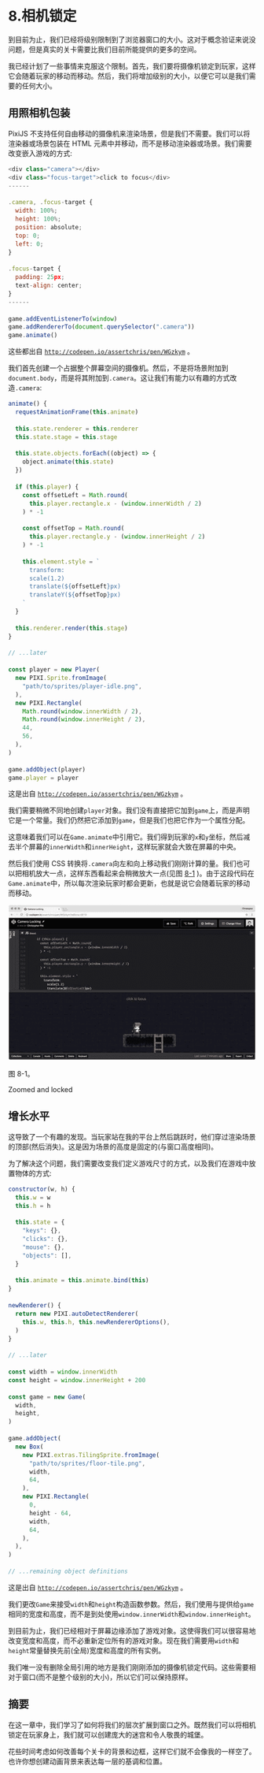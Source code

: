 # 8.相机锁定

到目前为止，我们已经将级别限制到了浏览器窗口的大小。这对于概念验证来说没问题，但是真实的关卡需要比我们目前所能提供的更多的空间。

我已经计划了一些事情来克服这个限制。首先，我们要将摄像机锁定到玩家，这样它会随着玩家的移动而移动。然后，我们将增加级别的大小，以便它可以是我们需要的任何大小。

## 用照相机包装

PixiJS 不支持任何自由移动的摄像机来渲染场景，但是我们不需要。我们可以将渲染器或场景包装在 HTML 元素中并移动，而不是移动渲染器或场景。我们需要改变嵌入游戏的方式:

```js
<div class="camera"></div>
<div class="focus-target">click to focus</div>
------

.camera, .focus-target {
  width: 100%;
  height: 100%;
  position: absolute;
  top: 0;
  left: 0;
}

.focus-target {
  padding: 25px;
  text-align: center;
}
------

game.addEventListenerTo(window)
game.addRendererTo(document.querySelector(".camera"))
game.animate()

```

这些都出自 [`http://codepen.io/assertchris/pen/WGzkym`](http://codepen.io/assertchris/pen/WGzkym) 。

我们首先创建一个占据整个屏幕空间的摄像机。然后，不是将场景附加到`document.body`，而是将其附加到`.camera`。这让我们有能力以有趣的方式改造`.camera`:

```js
animate() {
  requestAnimationFrame(this.animate)

  this.state.renderer = this.renderer
  this.state.stage = this.stage

  this.state.objects.forEach((object) => {
    object.animate(this.state)
  })

  if (this.player) {
    const offsetLeft = Math.round(
      this.player.rectangle.x - (window.innerWidth / 2)
    ) * -1

    const offsetTop = Math.round(
      this.player.rectangle.y - (window.innerHeight / 2)
    ) * -1

    this.element.style = `
      transform:
      scale(1.2)
      translate(${offsetLeft}px)
      translateY(${offsetTop}px)
    `
  }

  this.renderer.render(this.stage)
}

// ...later

const player = new Player(
  new PIXI.Sprite.fromImage(
    "path/to/sprites/player-idle.png",
  ),
  new PIXI.Rectangle(
    Math.round(window.innerWidth / 2),
    Math.round(window.innerHeight / 2),
    44,
    56,
  ),
)

game.addObject(player)
game.player = player

```

这是出自 [`http://codepen.io/assertchris/pen/WGzkym`](http://codepen.io/assertchris/pen/WGzkym) 。

我们需要稍微不同地创建`player`对象。我们没有直接把它加到`game`上，而是声明它是一个常量。我们仍然把它添加到`game`，但是我们也把它作为一个属性分配。

这意味着我们可以在`Game.animate`中引用它。我们得到玩家的`x`和`y`坐标，然后减去半个屏幕的`innerWidth`和`innerHeight`，这样玩家就会大致在屏幕的中央。

然后我们使用 CSS 转换将`.camera`向左和向上移动我们刚刚计算的量。我们也可以把相机放大一点，这样东西看起来会稍微放大一点(见图 [8-1](#Fig1) )。由于这段代码在`Game.animate`中，所以每次渲染玩家时都会更新，也就是说它会随着玩家的移动而移动。

![A435434_1_En_8_Fig1_HTML.jpg](img/A435434_1_En_8_Fig1_HTML.jpg)

图 8-1。

Zoomed and locked

## 增长水平

这导致了一个有趣的发现。当玩家站在我的平台上然后跳跃时，他们穿过渲染场景的顶部(然后消失)。这是因为场景的高度是固定的(与窗口高度相同)。

为了解决这个问题，我们需要改变我们定义游戏尺寸的方式，以及我们在游戏中放置物体的方式:

```js
constructor(w, h) {
  this.w = w
  this.h = h

  this.state = {
    "keys": {},
    "clicks": {},
    "mouse": {},
    "objects": [],
  }

  this.animate = this.animate.bind(this)
}

newRenderer() {
  return new PIXI.autoDetectRenderer(
    this.w, this.h, this.newRendererOptions(),
  )
}

// ...later

const width = window.innerWidth
const height = window.innerHeight + 200

const game = new Game(
  width,
  height,
)

game.addObject(
  new Box(
    new PIXI.extras.TilingSprite.fromImage(
      "path/to/sprites/floor-tile.png",
      width,
      64,
    ),
    new PIXI.Rectangle(
      0,
      height - 64,
      width,
      64,
    ),
  ),
)

// ...remaining object definitions

```

这是出自 [`http://codepen.io/assertchris/pen/WGzkym`](http://codepen.io/assertchris/pen/WGzkym) 。

我们更改`Game`来接受`width`和`height`构造函数参数。然后，我们使用与提供给`game`相同的宽度和高度，而不是到处使用`window.innerWidth`和`window.innerHeight`。

到目前为止，我们已经相对于屏幕边缘添加了游戏对象。这使得我们可以很容易地改变宽度和高度，而不必重新定位所有的游戏对象。现在我们需要用`width`和`height`常量替换先前(全局)宽度和高度的所有实例。

我们唯一没有删除全局引用的地方是我们刚刚添加的摄像机锁定代码。这些需要相对于窗口(而不是整个级别的大小)，所以它们可以保持原样。

## 摘要

在这一章中，我们学习了如何将我们的层次扩展到窗口之外。既然我们可以将相机锁定在玩家身上，我们就可以创建庞大的迷宫和令人敬畏的城堡。

花些时间考虑如何改善每个关卡的背景和边框，这样它们就不会像我的一样空了。也许你想创建动画背景来表达每一层的基调和位置。